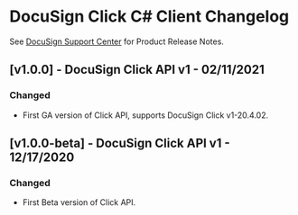 # DocuSign Click C# Client Changelog
See [DocuSign Support Center](https://support.docusign.com/en/releasenotes/) for Product Release Notes.

## [v1.0.0] - DocuSign Click API v1 - 02/11/2021
### Changed
- First GA version of Click API, supports DocuSign Click v1-20.4.02.

## [v1.0.0-beta] - DocuSign Click API v1 - 12/17/2020
### Changed
- First Beta version of Click API.